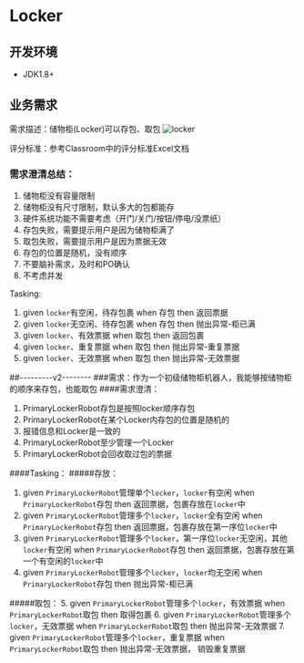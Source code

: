 # Locker

## 开发环境
 - JDK1.8+
 
## 业务需求

需求描述：储物柜(Locker)可以存包、取包
![locker](./locker.png)

评分标准：参考Classroom中的评分标准Excel文档

### 需求澄清总结：
1. 储物柜没有容量限制
2. 储物柜没有尺寸限制，默认多大的包都能存
3. 硬件系统功能不需要考虑（开门/关门/按钮/停电/没票纸）
4. 存包失败，需要提示用户是因为储物柜满了
5. 取包失败，需要提示用户是因为票据无效
6. 存包的位置是随机，没有顺序
7. 不要脑补需求，及时和PO确认
8. 不考虑并发

Tasking:
1. given `locker`有空闲，待存包裹 when 存包 then 返回票据
2. given `locker`无空闲、待存包裹 when 存包 then 抛出异常-柜已满
3. given `locker`、有效票据 when 取包 then 返回包裹
4. given `locker`、重复票据 when 取包 then 抛出异常-重复票据
5. given `locker`、无效票据 when 取包 then 抛出异常-无效票据

##---------v2--------
###需求：作为一个初级储物柜机器人，我能够按储物柜的顺序来存包，也能取包
####需求澄清：
1. PrimaryLockerRobot存包是按照locker顺序存包
2. PrimaryLockerRobot在某个Locker内存包的位置是随机的
3. 报错信息和Locker是一致的
4. PrimaryLockerRobot至少管理一个Locker
5. PrimaryLockerRobot会回收取过包的票据

####Tasking：
#####存放：
1. given `PrimaryLockerRobot`管理单个`locker`，`locker`有空闲 when `PrimaryLockerRobot`存包 then 返回票据，包裹存放在`locker`中
2. given `PrimaryLockerRobot`管理多个`locker`，`locker`全有空闲 when `PrimaryLockerRobot`存包 then 返回票据，包裹存放在第一序位`locker`中
3. given `PrimaryLockerRobot`管理多个`locker`，第一序位`locker`无空闲，其他`locker`有空闲 when `PrimaryLockerRobot`存包 then 返回票据，包裹存放在第一个有空闲的`locker`中
4. given `PrimaryLockerRobot`管理多个`locker`，`locker`均无空闲 when `PrimaryLockerRobot`存包 then 抛出异常-柜已满

#####取包：
5. given `PrimaryLockerRobot`管理多个`locker`，有效票据 when `PrimaryLockerRobot`取包 then 取得包裹
6. given `PrimaryLockerRobot`管理多个`locker`，无效票据 when `PrimaryLockerRobot`取包 then 抛出异常-无效票据
7. given `PrimaryLockerRobot`管理多个`locker`，重复票据 when `PrimaryLockerRobot`取包 then 抛出异常-无效票据， 销毁重复票据
